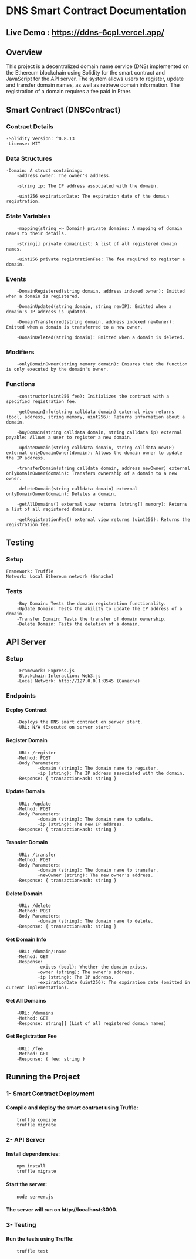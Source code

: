 
# DNS Smart Contract Documentation
## Live Demo : https://ddns-6cpl.vercel.app/
## Overview

This project is a decentralized domain name service (DNS) implemented on the Ethereum blockchain using Solidity for the smart contract and JavaScript for the API server. The system allows users to register, update and transfer domain names, as well as retrieve domain information. The registration of a domain requires a fee paid in Ether.

## Smart Contract (DNSContract)
### Contract Details
    -Solidity Version: ^0.8.13        
    -License: MIT

### Data Structures
    -Domain: A struct containing:
        -address owner: The owner's address.

        -string ip: The IP address associated with the domain.

        -uint256 expirationDate: The expiration date of the domain registration.
### State Variables
        -mapping(string => Domain) private domains: A mapping of domain names to their details.

        -string[] private domainList: A list of all registered domain names.

        -uint256 private registrationFee: The fee required to register a domain.
### Events
        -DomainRegistered(string domain, address indexed owner): Emitted when a domain is registered.

        -DomainUpdated(string domain, string newIP): Emitted when a domain's IP address is updated.

        -DomainTransferred(string domain, address indexed newOwner): Emitted when a domain is transferred to a new owner.

        -DomainDeleted(string domain): Emitted when a domain is deleted.
### Modifiers
        -onlyDomainOwner(string memory domain): Ensures that the function is only executed by the domain's owner.
### Functions
        -constructor(uint256 fee): Initializes the contract with a specified registration fee.

        -getDomainInfo(string calldata domain) external view returns (bool, address, string memory, uint256): Returns information about a domain.

        -buyDomain(string calldata domain, string calldata ip) external payable: Allows a user to register a new domain.

        -updateDomain(string calldata domain, string calldata newIP) external onlyDomainOwner(domain): Allows the domain owner to update the IP address.

        -transferDomain(string calldata domain, address newOwner) external onlyDomainOwner(domain): Transfers ownership of a domain to a new owner.

        -deleteDomain(string calldata domain) external onlyDomainOwner(domain): Deletes a domain.

        -getAllDomains() external view returns (string[] memory): Returns a list of all registered domains.

        -getRegistrationFee() external view returns (uint256): Returns the registration fee.

## Testing 
### Setup
    Framework: Truffle
    Network: Local Ethereum network (Ganache)
### Tests
        -Buy Domain: Tests the domain registration functionality.
        -Update Domain: Tests the ability to update the IP address of a domain.
        -Transfer Domain: Tests the transfer of domain ownership.
        -Delete Domain: Tests the deletion of a domain.
## API Server
### Setup
        -Framework: Express.js
        -Blockchain Interaction: Web3.js
        -Local Network: http://127.0.0.1:8545 (Ganache)
### Endpoints
#### Deploy Contract
        -Deploys the DNS smart contract on server start.
        -URL: N/A (Executed on server start)
#### Register Domain
        -URL: /register
        -Method: POST
        -Body Parameters:
                -domain (string): The domain name to register.
                -ip (string): The IP address associated with the domain.
        -Response: { transactionHash: string }
#### Update Domain
        -URL: /update
        -Method: POST
        -Body Parameters:
                -domain (string): The domain name to update.
                -ip (string): The new IP address.
        -Response: { transactionHash: string }
#### Transfer Domain
        -URL: /transfer
        -Method: POST
        -Body Parameters:
                -domain (string): The domain name to transfer.
                -newOwner (string): The new owner's address.
        -Response: { transactionHash: string }
#### Delete Domain
        -URL: /delete
        -Method: POST
        -Body Parameters:
                -domain (string): The domain name to delete.
        -Response: { transactionHash: string }
#### Get Domain Info
        -URL: /domain/:name
        -Method: GET
        -Response:
                -exists (bool): Whether the domain exists.
                -owner (string): The owner's address.
                -ip (string): The IP address.
                -expirationDate (uint256): The expiration date (omitted in current implementation).
#### Get All Domains
        -URL: /domains
        -Method: GET
        -Response: string[] (List of all registered domain names)
#### Get Registration Fee
        -URL: /fee
        -Method: GET
        -Response: { fee: string }
## Running the Project
### 1- Smart Contract Deployment
#### Compile and deploy the smart contract using Truffle:
        truffle compile
        truffle migrate
### 2- API Server
#### Install dependencies:
        npm install
        truffle migrate
#### Start the server:
        node server.js
#### The server will run on http://localhost:3000.
### 3- Testing
#### Run the tests using Truffle:
        truffle test








